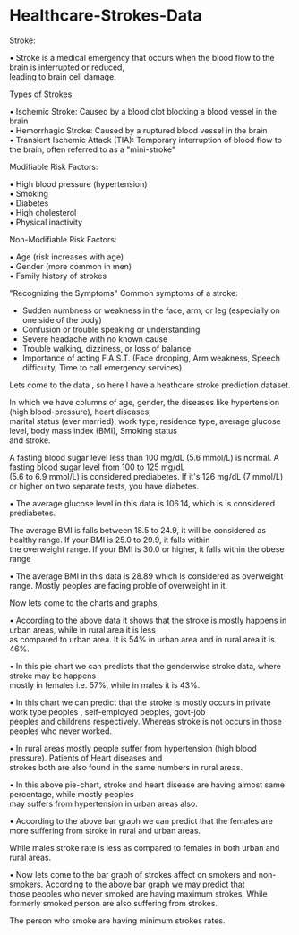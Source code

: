 # Healthcare-Strokes-Data
Stroke:		
		
• Stroke is a medical emergency that occurs when the blood flow to the brain is interrupted or reduced,		
leading to brain cell damage.		


Types of Strokes:		

											
• Ischemic Stroke: Caused by a blood clot blocking a blood vessel in the brain											
• Hemorrhagic Stroke: Caused by a ruptured blood vessel in the brain											
• Transient Ischemic Attack (TIA): Temporary interruption of blood flow to the brain, often referred to as a "mini-stroke"						


Modifiable Risk Factors:												
												
• High blood pressure (hypertension)												
• Smoking												
• Diabetes												
• High cholesterol												
• Physical inactivity												
												
                        
Non-Modifiable Risk Factors:												
												
• Age (risk increases with age)												
• Gender (more common in men)												
• Family history of strokes												


"Recognizing the Symptoms" Common symptoms of a stroke:												
												

* Sudden numbness or weakness in the face, arm, or leg (especially on one side of the body)												
* Confusion or trouble speaking or understanding												
* Severe headache with no known cause												
* Trouble walking, dizziness, or loss of balance												
* Importance of acting F.A.S.T. (Face drooping, Arm weakness, Speech difficulty, Time to call emergency services)												
												

Lets come to the data , so here I have a heathcare stroke prediction dataset.												
												

In which we have columns of age, gender, the diseases like hypertension (high blood-pressure), heart diseases,												
marital status (ever married), work type, residence type, average glucose level, body mass index (BMI), Smoking status												
and stroke.												
												

A fasting blood sugar level less than 100 mg/dL (5.6 mmol/L) is normal. A fasting blood sugar level from 100 to 125 mg/dL 												
(5.6 to 6.9 mmol/L) is considered prediabetes. If it's 126 mg/dL (7 mmol/L) or higher on two separate tests, you have diabetes.												
												

• The average glucose level in this data is 106.14, which is is considered prediabetes.												
												

The average BMI is falls between 18.5 to 24.9, it will be considered as healthy range. If your BMI is 25.0 to 29.9, it falls within 												
the overweight range. If your BMI is 30.0 or higher, it falls within the obese range												
												

• The average BMI in this data is 28.89 which is considered as overweight range. Mostly peoples are facing proble of overweight in it.												
												
Now lets come to the charts and graphs,												
												

• According to the above data it shows that the stroke is mostly happens in urban areas, while in rural area it is less												
as compared to urban area. It is 54% in urban area and in rural area it is 46%.												
												

• In this pie chart we can predicts that the genderwise stroke data, where stroke may be happens 												
mostly in females i.e. 57%, while in males it is 43%.												
												

• In this chart we can predict that the stroke is mostly occurs in private work type peoples , self-employed peoples, govt-job  												
peoples and childrens respectively. Whereas stroke is not occurs in those peoples who never worked.												
												

• In rural areas mostly people suffer from hypertension (high blood pressure). Patients of Heart diseases and 												
strokes both are also found in the same numbers in rural areas.												
												

• In this above pie-chart, stroke and heart disease are having almost same percentage, while mostly peoples												
may suffers from hypertension in urban areas also.												
												

• According to the above bar graph we can predict that the females are more suffering from stroke in rural and urban areas. 												


While males stroke rate is less as compared to females in both urban and rural areas.												
												

• Now lets come to the bar graph of strokes affect on smokers and non-smokers. According to the above bar graph we may predict that 												
those peoples who never smoked are having  maximum strokes. While formerly smoked person are also suffering from strokes.												

The person who smoke are having minimum strokes rates.												



